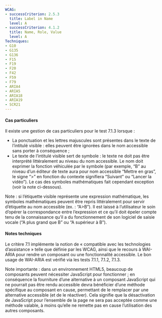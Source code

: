 ```yaml
---
WCAG: 
- successCriterion: 2.5.3
  title: Label in Name
  level: A
- successCriterion: 4.1.2
  title: Name, Role, Value
  level: A
Techniques: 
- G10
- G135
- G136
- F15
- F19
- F20
- F42
- F59
- F79
- ARIA4
- ARIA5
- ARIA18
- ARIA19
- SCR21
---
```


#### Cas particuliers

Il existe une gestion de cas particuliers pour le test 7.1.3 lorsque :
* La ponctuation et les lettres majuscules sont présentes dans le texte de l’intitulé visible : elles peuvent être ignorées dans le nom accessible sans porter à conséquence ;
* Le texte de l’intitulé visible sert de symbole : le texte ne doit pas être interprété littéralement au niveau du nom accessible. Le nom doit exprimer la fonction véhiculée par le symbole (par exemple, “B” au niveau d’un éditeur de texte aura pour nom accessible “Mettre en gras”, le signe “>” en fonction du contexte signifiera “Suivant” ou “Lancer la vidéo”). Le cas des symboles mathématiques fait cependant exception (voir la note ci-dessous).

Note : si l’étiquette visible représente une expression mathématique, les symboles mathématiques peuvent être repris littéralement pour servir d’étiquette au nom accessible (ex. : “A>B”). Il est laissé à l’utilisateur le soin d’opérer la correspondance entre l’expression et ce qu’il doit épeler compte tenu de la connaissance qu’il a du fonctionnement de son logiciel de saisie vocale (“A plus grand que B” ou “A supérieur à B”).

#### Notes techniques

Le critère 7.1 implémente la notion de « compatible avec les technologies d’assistance » telle que définie par les WCAG, ainsi que le recours à WAI-ARIA pour rendre un composant ou une fonctionnalité accessible. Le bon usage de WAI-ARIA est vérifié via les tests 7.1.1, 7.1.2, 7.1.3.

Note importante : dans un environnement HTML5, beaucoup de composants peuvent nécessiter JavaScript pour fonctionner ; en conséquence la fourniture d’une alternative à un composant JavaScript qui ne pourrait pas être rendu accessible devra bénéficier d’une méthode spécifique au composant en cause, permettant de le remplacer par une alternative accessible (et de le réactiver). Cela signifie que la désactivation de JavaScript pour l’ensemble de la page ne sera pas acceptée comme une méthode valable, à moins qu’elle ne remette pas en cause l’utilisation des autres composants.